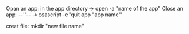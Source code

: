 Opan an app: in the app directory -> open -a "name of the app"
Close an app: --''-- -> osascript -e 'quit app "app name"'

creat file: mkdir "new file name"